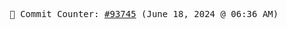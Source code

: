 <p align="center">
    <samp>
        📮 Commit Counter: <a href="https://github.com/Javascript-void0/Javascript-void0/commits/main">#93745</a> (June 18, 2024 @ 06:36 AM)
    </samp>
</p>